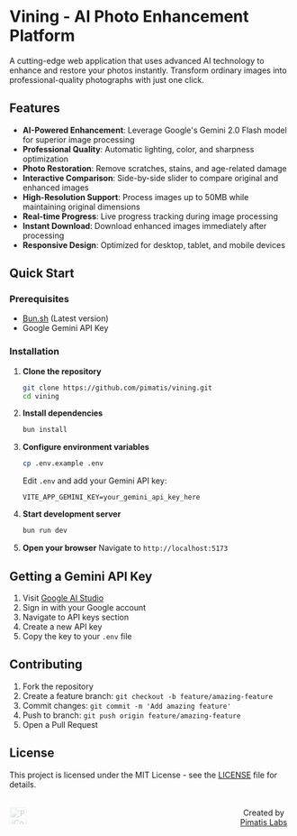 # Vining - AI Photo Enhancement Platform

A cutting-edge web application that uses advanced AI technology to enhance and restore your photos instantly. Transform ordinary images into professional-quality photographs with just one click.

## Features

- **AI-Powered Enhancement**: Leverage Google's Gemini 2.0 Flash model for superior image processing
- **Professional Quality**: Automatic lighting, color, and sharpness optimization
- **Photo Restoration**: Remove scratches, stains, and age-related damage
- **Interactive Comparison**: Side-by-side slider to compare original and enhanced images
- **High-Resolution Support**: Process images up to 50MB while maintaining original dimensions
- **Real-time Progress**: Live progress tracking during image processing
- **Instant Download**: Download enhanced images immediately after processing
- **Responsive Design**: Optimized for desktop, tablet, and mobile devices

## Quick Start

### Prerequisites

- [Bun.sh](https://bun.sh/) (Latest version)
- Google Gemini API Key

### Installation

1. **Clone the repository**
   ```bash
   git clone https://github.com/pimatis/vining.git
   cd vining
   ```

2. **Install dependencies**
   ```bash
   bun install
   ```

3. **Configure environment variables**
   ```bash
   cp .env.example .env
   ```

   Edit `.env` and add your Gemini API key:
   ```
   VITE_APP_GEMINI_KEY=your_gemini_api_key_here
   ```

4. **Start development server**
   ```bash
   bun run dev
   ```

5. **Open your browser**
   Navigate to `http://localhost:5173`

## Getting a Gemini API Key

1. Visit [Google AI Studio](https://aistudio.google.com/)
2. Sign in with your Google account
3. Navigate to API keys section
4. Create a new API key
5. Copy the key to your `.env` file

## Contributing

1. Fork the repository
2. Create a feature branch: `git checkout -b feature/amazing-feature`
3. Commit changes: `git commit -m 'Add amazing feature'`
4. Push to branch: `git push origin feature/amazing-feature`
5. Open a Pull Request

## License

This project is licensed under the MIT License - see the [LICENSE](LICENSE) file for details.

<div align="center" style="display: flex; align-items: center; justify-content: space-between;">
   <p style="margin-left: 25rem; margin-top: 1.2rem;">Created by <a href="https://github.com/pimatis">Pimatis Labs</a></p>
   <img src="https://www.upload.ee/image/17796243/logo.png" alt="PiContent Logo" width="30" style="opacity: 0.2; position: absolute;">
</div>
